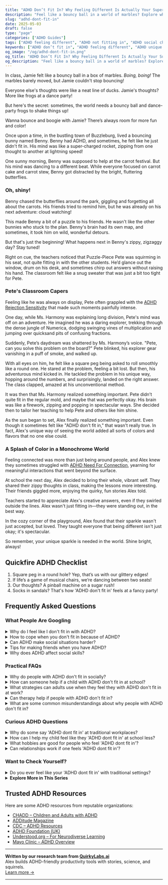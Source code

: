 ```yaml
---
title: "ADHD Don’t Fit In? Why Feeling Different Is Actually Your Superpower"
description: "Feel like a bouncy ball in a world of marbles? Explore why ADHD makes you feel out of place—and how that difference is your greatest strength."
slug: "adhd-dont-fit-in"
date: 2025-05-03
draft: false
type: "page"
categories: ["ADHD Guides"]
tags: ["ADHD feeling different", "ADHD not fitting in", "ADHD social challenges", "ADHD unique strengths", "adult ADHD identity", "ADHD creativity benefits", "ADHD self-acceptance"]
keywords: ["ADHD don’t fit in", "ADHD feeling different", "ADHD unique strengths", "ADHD social identity", "not fitting in with ADHD", "ADHD and self-worth", "ADHD community support"]
og_image: "/og/adhd-dont-fit-in.png"
og_title: "ADHD Don’t Fit In? Why Feeling Different Is Actually Your Superpower"
og_description: "Feel like a bouncy ball in a world of marbles? Explore why ADHD makes you feel out of place—and how that difference is your greatest strength."
---
```



In class, Jamie felt like a bouncy ball in a box of marbles. *Boing, boing!* The marbles barely moved, but Jamie couldn't stop bouncing!

Everyone else's thoughts were like a neat line of ducks. Jamie's thoughts? More like frogs at a dance party!

But here's the secret: sometimes, the world needs a bouncy ball and dance-party frogs to shake things up! 

Wanna bounce and boogie with Jamie? There’s always room for more fun and color!

Once upon a time, in the bustling town of Buzzleburg, lived a bouncing bunny named Benny. Benny had ADHD, and sometimes, he felt like he just didn't fit in. His mind was like a super-charged rocket, zipping from one thought to another at lightning speed!

One sunny morning, Benny was supposed to help at the carrot festival. But his mind was dancing to a different beat. While everyone focused on carrot cake and carrot stew, Benny got distracted by the bright, fluttering butterflies.

### Oh, shiny!

Benny chased the butterflies around the park, giggling and forgetting all about the carrots. His friends tried to remind him, but he was already on his next adventure: cloud watching!

This made Benny a bit of a puzzle to his friends. He wasn't like the other bunnies who stuck to the plan. Benny's brain had its own map, and sometimes, it took him on wild, wonderful detours.

But that's just the beginning! What happens next in Benny's zippy, zigzaggy day? Stay tuned!

Right on cue, the teachers noticed that Puzzle-Piece Pete was squirming in his seat, not quite fitting in with the other students. He’d glance out the window, drum on his desk, and sometimes chirp out answers without raising his hand. The classroom felt like a snug sweater that was just a bit too tight for Pete.

### Pete's Classroom Capers

Feeling like he was always on display, Pete often grappled with the [ADHD Rejection Sensitivity](/pages/adhd-rejection-sensitivity/) that made such moments painfully intense.

One day, while Ms. Harmony was explaining long division, Pete's mind was off on an adventure. He imagined he was a daring explorer, trekking through the dense jungle of Numerica, dodging swinging vines of multiplication and jumping over quicksand pits of confusing fractions.

Suddenly, Pete’s daydream was shattered by Ms. Harmony’s voice. "Pete, can you solve this problem on the board?" Pete blinked, his explorer gear vanishing in a puff of smoke, and walked up.

With all eyes on him, he felt like a square peg being asked to roll smoothly like a round one. He stared at the problem, feeling a bit lost. But then, his adventurous mind kicked in. He tackled the problem in his unique way, hopping around the numbers, and surprisingly, landed on the right answer. The class clapped, amazed at his unconventional method.

It was then that Ms. Harmony realized something important. Pete didn’t quite fit in the regular mold, and maybe that was perfectly okay. His brain was like a firework, zipping and popping in spectacular ways. She decided then to tailor her teaching to help Pete and others like him shine.

As the sun began to set, Alex finally realized something important. Even though it sometimes felt like "ADHD don't fit in," that wasn't really true. In fact, Alex's unique way of seeing the world added all sorts of colors and flavors that no one else could.

### A Splash of Color in a Monochrome World

Feeling connected was more than just being around people, and Alex knew they sometimes struggled with [ADHD Need For Connection](/pages/adhd-need-for-connection/), yearning for meaningful interactions that went beyond the surface.

At school the next day, Alex decided to bring their whole, vibrant self. They shared their zippy thoughts in class, making the lessons more interesting. Their friends giggled more, enjoying the quirky, fun stories Alex told.

Teachers started to appreciate Alex's creative answers, even if they swirled outside the lines. Alex wasn't just fitting in—they were standing out, in the best way.

In the cozy corner of the playground, Alex found that their sparkle wasn't just accepted, but loved. They taught everyone that being different isn't just okay; it's spectacular.

So remember, your unique sparkle is needed in the world. Shine bright, always!

## Quickfire ADHD Checklist

1. Square peg in a round hole? Yep, that’s us with our glittery edges!
2. If life’s a game of musical chairs, we’re dancing between two seats!
3. Our thoughts? A pinball machine on a sugar rush!
4. Socks in sandals? That's how 'ADHD don't fit in' feels at a fancy party!

## Frequently Asked Questions



### What People Are Googling

<details><summary>Why do I feel like I don't fit in with ADHD?</summary><p>Feeling like you don’t fit in is a common experience for many with ADHD, and you’re definitely not alone in this. ADHD can sometimes make social interactions a bit more challenging, with differences in how you process conversations or react to social cues. It's important to remember that your unique perspectives and ways of thinking are incredibly valuable, even if they feel out of sync at times. Embracing your individuality and finding communities that appreciate your authentic self can make a huge difference in feeling accepted and understood.</p></details>
<details><summary>How to cope when you don't fit in because of ADHD?</summary><p>Feeling like you don’t quite fit in can be really tough, but remember, your unique perspective and energy are truly valuable. One helpful approach is to seek out communities or groups where neurodiversity is embraced and celebrated—places where you can connect with others who might share similar experiences. You could also explore online forums or social media groups focused on ADHD. Remember, embracing your own qualities and understanding your unique strengths can help you feel more at home in your own skin, no matter where you are.</p></details>
<details><summary>Can ADHD make social situations harder?</summary><p>Absolutely, social situations can indeed be more challenging when you have ADHD. Many find that the nuances of conversation, like timing or picking up on social cues, can feel a bit trickier. Remember, it's perfectly normal for those with ADHD to sometimes speak out of turn or miss subtle hints. Be kind to yourself and know that each interaction is a step towards learning and growing in your social confidence.</p></details>
<details><summary>Tips for making friends when you have ADHD?</summary><p>Making friends when you have ADHD can sometimes feel a bit daunting, but remember, your vibrant energy and unique perspective are truly gifts! Start by engaging in activities that genuinely interest you; this naturally brings you into contact with like-minded people who share your passions. It's also helpful to be open about your ADHD when you feel comfortable. This can help set the stage for understanding and meaningful connections. Lastly, remember to listen actively and show interest in others—it's a wonderful way to deepen new friendships.</p></details>
<details><summary>Why does ADHD affect social skills?</summary><p>ADHD can sometimes make social interactions a bit challenging, and that's perfectly okay! The brain with ADHD handles information and stimuli a bit differently, leading to difficulties with things like timing in conversations, maintaining attention, or misreading social cues. It’s also not uncommon for someone with ADHD to act impulsively in social settings, which can affect how interactions unfold. Remember, understanding these patterns can help you navigate social situations more effectively, and it's always okay to ask for feedback or clarification in your social encounters. You're doing great by seeking to understand more about how ADHD affects you!</p></details>



### Practical FAQs

<details><summary>Why do people with ADHD don't fit in socially?</summary><p>It's really common for folks with ADHD to feel like they don't quite fit in socially, and that's okay! This often stems from differences in how they process social cues and manage impulsivity, which can lead to misunderstandings or mismatched social timing. Remember, ADHD brains are wired to be wonderfully quick and creative, which sometimes means your thoughts and actions are out of sync with those around you. Embracing your unique perspective and finding people who appreciate your genuine self can make a big difference in feeling more at home in social situations.</p></details>
<details><summary>How can someone help if a child with ADHD don't fit in at school?</summary><p>It can be quite challenging when a child with ADHD feels like they don’t quite fit in at school, but there are many supportive steps we can take. First, it’s important to communicate openly with the child’s teachers and school counselors to ensure they understand the child's specific needs and strengths. Together, you can strategize on ways to enhance their social skills and integrate more seamlessly with their peers, perhaps through structured group activities or a buddy system. Additionally, fostering a supportive, understanding environment at home can also boost their confidence and sense of belonging, making school interactions a bit easier.</p></details>
<details><summary>What strategies can adults use when they feel they with ADHD don't fit in at work?</summary><p>Feeling like you don't quite fit in at work can definitely be challenging, but remember, you're not alone in this feeling, and there are strategies that can help. First, try to identify a colleague or two who seem understanding or share similar interests and build a small, supportive network with them. It can also be helpful to communicate openly with your manager about your strengths and how they can be best utilized in the workplace, which not only helps you fit in but also shine. Lastly, consider personalizing your workspace or routine in small ways to boost your comfort and confidence—little touches of 'you' can make a big difference in how integrated and valued you feel.</p></details>
<details><summary>Can therapy help if people with ADHD don't fit in?</summary><p>Absolutely, therapy can be a wonderful support for those with ADHD who feel like they don’t quite fit in. A therapist can help you explore and understand your unique strengths and how your ADHD plays a role in your social interactions. They can also offer strategies to build self-confidence and improve your communication skills. Remember, every person brings their own special flavor to the world, and discovering how yours enriches your environments can be a deeply affirming journey.</p></details>
<details><summary>What are some common misunderstandings about why people with ADHD don't fit in?</summary><p>Absolutely, it's really important to clear up some of those common misunderstandings. One big misconception is that people with ADHD choose to be disruptive or disinterested, when in reality, they might struggle with regulating attention or may become overwhelmed by sensory input. Another is the belief that they just need to try harder, which overlooks the genuine challenges ADHD presents in social and conventional settings. It’s really about understanding that the brain of someone with ADHD is wired a bit differently, and what they need is support and strategies tailored to their unique way of processing the world.</p></details>



### Curious ADHD Questions

<details><summary>Why do some say 'ADHD dont fit in' at traditional workplaces?</summary><p>Ah, this is a great question! Traditional workplaces often have structures and routines that can feel a bit rigid to someone with ADHD. You see, ADHD brains tend to thrive on variety and stimulation, which can clash with the usual 9-to-5 schedule and repetitive tasks. It's not that folks with ADHD don't fit in; it's more about finding the right environment where dynamic thinking and creativity are seen as assets!</p></details>
<details><summary>How can I help my child feel like they 'ADHD dont fit in' at school less?</summary><p>It’s really wonderful that you’re looking for ways to support your child in feeling more included at school! One effective approach is to work closely with your child’s teachers to ensure they understand your child's unique strengths and challenges. This can lead to tailored support that helps your child engage more confidently with their peers and classroom activities. Additionally, encouraging your child to explore clubs or groups that align with their interests can be a fantastic way for them to connect with like-minded peers, making school a more enjoyable and inclusive place for them. Remember, your support and understanding at home also plays a crucial role in boosting their self-esteem and sense of belonging!</p></details>
<details><summary>What hobbies are good for people who feel 'ADHD dont fit in'?</summary><p>Absolutely, finding hobbies that resonate with you and make you feel included can be incredibly rewarding! For those of us with ADHD, activities that engage us in active, hands-on ways can be particularly fulfilling. Consider trying hobbies like gardening, where you can immerse yourself in the sensory joys of nature, or maybe crafting, which allows for creative expression and tangible results. Don’t forget about sports or martial arts, which not only help in burning off some of that extra energy but also offer structured social interactions that can make it easier to connect with others. Remember, the best hobby is one that feels fun and engrossing to you—so feel free to explore until you find your perfect match!</p></details>
<details><summary>Can relationships work if one feels 'ADHD dont fit in'?</summary><p>Absolutely, relationships can flourish even if one partner feels like their ADHD makes them a bit different. It’s all about understanding, communication, and embracing each other's unique qualities. In relationships, differences can actually be a source of strength, bringing new perspectives and strategies to the partnership. When both partners commit to learning about how ADHD impacts their relationship and work together to support each other, a deep, empathetic connection can grow.</p></details>



### Want to Check Yourself?

<details><summary>Do you ever feel like your 'ADHD dont fit in' with traditional settings?</summary><p>Absolutely, and you're definitely not alone in feeling that way! Traditional settings often follow rigid structures that might not gel well with the dynamic way an ADHD brain works. Remember, ADHD comes with its own set of strengths, like creativity and problem-solving skills, which might not always shine in conventional environments. It's all about finding the right strategies and environments where your unique traits can truly flourish. So, keep exploring and embracing your individuality!</p></details>

<script type="application/ld+json">
{
  "@context": "https://schema.org",
  "@type": "FAQPage",
  "mainEntity": [
    {
      "@type": "Question",
      "name": "Why do I feel like I don't fit in with ADHD?",
      "acceptedAnswer": {
        "@type": "Answer",
        "text": "Feeling like you don\u2019t fit in is a common experience for many with ADHD, and you\u2019re definitely not alone in this. ADHD can sometimes make social interactions a bit more challenging, with differences in how you process conversations or react to social cues. It's important to remember that your unique perspectives and ways of thinking are incredibly valuable, even if they feel out of sync at times. Embracing your individuality and finding communities that appreciate your authentic self can make a huge difference in feeling accepted and understood."
      }
    },
    {
      "@type": "Question",
      "name": "How to cope when you don't fit in because of ADHD?",
      "acceptedAnswer": {
        "@type": "Answer",
        "text": "Feeling like you don\u2019t quite fit in can be really tough, but remember, your unique perspective and energy are truly valuable. One helpful approach is to seek out communities or groups where neurodiversity is embraced and celebrated\u2014places where you can connect with others who might share similar experiences. You could also explore online forums or social media groups focused on ADHD. Remember, embracing your own qualities and understanding your unique strengths can help you feel more at home in your own skin, no matter where you are."
      }
    },
    {
      "@type": "Question",
      "name": "Can ADHD make social situations harder?",
      "acceptedAnswer": {
        "@type": "Answer",
        "text": "Absolutely, social situations can indeed be more challenging when you have ADHD. Many find that the nuances of conversation, like timing or picking up on social cues, can feel a bit trickier. Remember, it's perfectly normal for those with ADHD to sometimes speak out of turn or miss subtle hints. Be kind to yourself and know that each interaction is a step towards learning and growing in your social confidence."
      }
    },
    {
      "@type": "Question",
      "name": "Tips for making friends when you have ADHD?",
      "acceptedAnswer": {
        "@type": "Answer",
        "text": "Making friends when you have ADHD can sometimes feel a bit daunting, but remember, your vibrant energy and unique perspective are truly gifts! Start by engaging in activities that genuinely interest you; this naturally brings you into contact with like-minded people who share your passions. It's also helpful to be open about your ADHD when you feel comfortable. This can help set the stage for understanding and meaningful connections. Lastly, remember to listen actively and show interest in others\u2014it's a wonderful way to deepen new friendships."
      }
    },
    {
      "@type": "Question",
      "name": "Why does ADHD affect social skills?",
      "acceptedAnswer": {
        "@type": "Answer",
        "text": "ADHD can sometimes make social interactions a bit challenging, and that's perfectly okay! The brain with ADHD handles information and stimuli a bit differently, leading to difficulties with things like timing in conversations, maintaining attention, or misreading social cues. It\u2019s also not uncommon for someone with ADHD to act impulsively in social settings, which can affect how interactions unfold. Remember, understanding these patterns can help you navigate social situations more effectively, and it's always okay to ask for feedback or clarification in your social encounters. You're doing great by seeking to understand more about how ADHD affects you!"
      }
    }
  ]
}
</script>
<script type="application/ld+json">
{
  "@context": "https://schema.org",
  "@type": "Article",
  "author": {
    "@type": "Person",
    "name": "QuirkyLabs",
    "url": "https://quirkylabs.ai/about"
  },
  "headline": "ADHD dont fit in: \"Feel Unique: Why 'ADHD Don't Fit In' is Your Superpower!\"",
  "mainEntityOfPage": "https://blog.quirkylabs.ai/pages/adhd-dont-fit-in/",
  "datePublished": "2025-05-03"
}
</script>
<script type="application/ld+json">
{
  "@context": "https://schema.org",
  "@type": "BreadcrumbList",
  "itemListElement": [
    {
      "@type": "ListItem",
      "position": 1,
      "name": "Home",
      "item": "https://quirkylabs.ai/"
    },
    {
      "@type": "ListItem",
      "position": 2,
      "name": "Blog",
      "item": "https://blog.quirkylabs.ai/"
    },
    {
      "@type": "ListItem",
      "position": 3,
      "name": "ADHD dont fit in: \"Feel Unique: Why 'ADHD Don't Fit In' is Your Superpower!\"",
      "item": "https://blog.quirkylabs.ai/pages/adhd-dont-fit-in/"
    }
  ]
}
</script>

<details>
<summary><strong>Explore More in This Series</strong></summary>

- [Adhd Constant Overthinking](/pages/adhd-constant-overthinking/)
- [Adhd Fear Of Disconnection](/pages/adhd-fear-of-disconnection/)
- [Adhd Connection Overwhelm](/pages/adhd-connection-overwhelm/)
- [Adhd Rejection Sensitivity](/pages/adhd-rejection-sensitivity/)
- [Adhd Social Burnout](/pages/adhd-social-burnout/)
- [Adhd Intense Emotions Alone](/pages/adhd-intense-emotions-alone/)
- [Adhd Fear Of Being Too Much](/pages/adhd-fear-of-being-too-much/)
- [Adhd Feel Alone](/pages/adhd-feel-alone/)
</details>



## Trusted ADHD Resources

Here are some ADHD resources from reputable organizations:

- [CHADD – Children and Adults with ADHD](https://chadd.org)
- [ADDitude Magazine](https://www.additudemag.com)
- [CDC – ADHD Resources](https://www.cdc.gov/ncbddd/adhd)
- [ADHD Foundation (UK)](https://www.adhdfoundation.org.uk)
- [Understood.org – For Neurodiverse Learning](https://www.understood.org)
- [Mayo Clinic – ADHD Overview](https://www.mayoclinic.org/diseases-conditions/adhd)


---

**Written by our research team from [QuirkyLabs.ai](https://quirkylabs.ai)**  
Alex builds ADHD-friendly productivity tools with stories, science, and squirrels.  
[Learn more →](https://quirkylabs.ai)

---